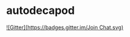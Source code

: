 # autodecapod
[![Gitter](https://badges.gitter.im/Join Chat.svg)](https://gitter.im/dambrisco/autodecapod?utm_source=badge&utm_medium=badge&utm_campaign=pr-badge&utm_content=badge)